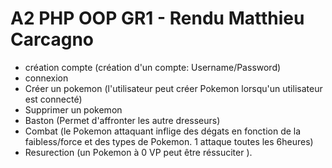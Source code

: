 # A2 PHP OOP GR1 - Rendu Matthieu Carcagno



* création compte (création d'un compte: Username/Password)
* connexion
* Créer un pokemon (l'utilisateur peut créer Pokemon lorsqu'un utilisateur est connecté)
* Supprimer un pokemon
* Baston (Permet d'affronter les autre dresseurs)
* Combat (le Pokemon attaquant inflige des dégats en fonction de la faibless/force et des types de Pokemon. 1 attaque toutes les 6heures)
* Resurection (un Pokemon à 0 VP peut être réssuciter ).

